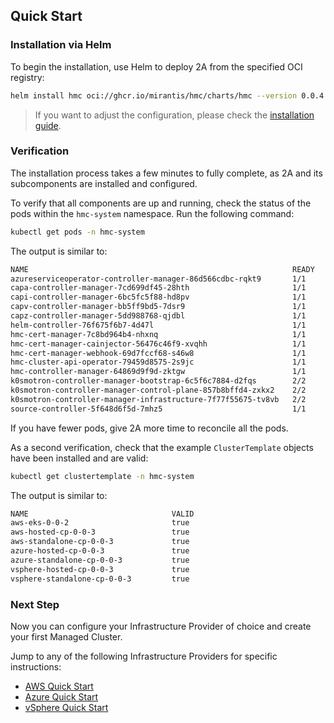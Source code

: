 ## Quick Start

### Installation via Helm
To begin the installation, use Helm to deploy 2A from the specified OCI registry:
```bash
helm install hmc oci://ghcr.io/mirantis/hmc/charts/hmc --version 0.0.4 -n hmc-system --create-namespace
```
> If you want to adjust the configuration, please check the [installation guide](../usage/installation.md).

### Verification

The installation process takes a few minutes to fully complete, as 2A and its subcomponents are installed and configured.

To verify that all components are up and running, check the status of the pods within the `hmc-system` namespace. Run the following command:

```bash
kubectl get pods -n hmc-system
```

The output is similar to:

```bash
NAME                                                           READY   STATUS
azureserviceoperator-controller-manager-86d566cdbc-rqkt9       1/1     Running
capa-controller-manager-7cd699df45-28hth                       1/1     Running
capi-controller-manager-6bc5fc5f88-hd8pv                       1/1     Running
capv-controller-manager-bb5ff9bd5-7dsr9                        1/1     Running
capz-controller-manager-5dd988768-qjdbl                        1/1     Running
helm-controller-76f675f6b7-4d47l                               1/1     Running
hmc-cert-manager-7c8bd964b4-nhxnq                              1/1     Running
hmc-cert-manager-cainjector-56476c46f9-xvqhh                   1/1     Running
hmc-cert-manager-webhook-69d7fccf68-s46w8                      1/1     Running
hmc-cluster-api-operator-79459d8575-2s9jc                      1/1     Running
hmc-controller-manager-64869d9f9d-zktgw                        1/1     Running
k0smotron-controller-manager-bootstrap-6c5f6c7884-d2fqs        2/2     Running
k0smotron-controller-manager-control-plane-857b8bffd4-zxkx2    2/2     Running
k0smotron-controller-manager-infrastructure-7f77f55675-tv8vb   2/2     Running
source-controller-5f648d6f5d-7mhz5                             1/1     Running
```

If you have fewer pods, give 2A more time to reconcile all the pods.

As a second verification, check that the example `ClusterTemplate` objects have been installed and are valid:

```bash
kubectl get clustertemplate -n hmc-system
```

The output is similar to:

```bash
NAME                                VALID
aws-eks-0-0-2                       true
aws-hosted-cp-0-0-3                 true
aws-standalone-cp-0-0-3             true
azure-hosted-cp-0-0-3               true
azure-standalone-cp-0-0-3           true
vsphere-hosted-cp-0-0-3             true
vsphere-standalone-cp-0-0-3         true
```

### Next Step

Now you can configure your Infrastructure Provider of choice and create your first Managed Cluster.

Jump to any of the following Infrastructure Providers for specific instructions:

- [AWS Quick Start](aws.md)
- [Azure Quick Start](azure.md)
- [vSphere Quick Start](vsphere.md)
